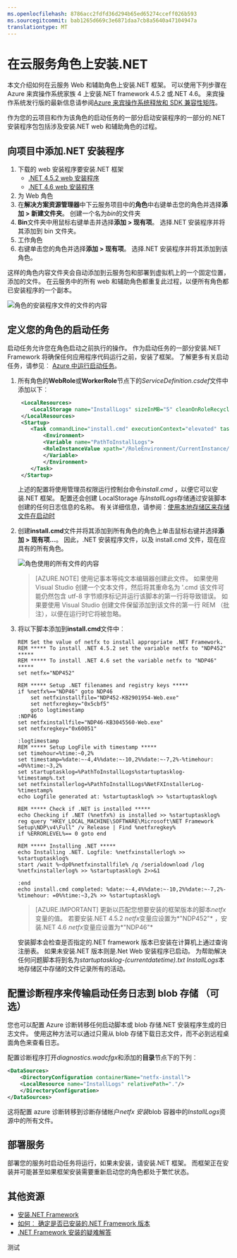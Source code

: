 ```yaml
---
ms.openlocfilehash: 8786acc2fdfd36d294b65ed65274cceff026b593
ms.sourcegitcommit: bab1265d669c3e6871daa7cb8a5640a47104947a
translationtype: MT
---
```

<properties
   pageTitle="在云服务角色上安装.NET"
   description="本文介绍如何手动安装.NET 框架，在云服务 Web 和辅助角色"
   services="cloud-services"
   documentationCenter=".net"
   authors="sbtron"
   manager="timlt"
   editor=""/>

<tags
   ms.service="cloud-services"
   ms.devlang="dotnet"
   ms.topic="article"
   ms.tgt_pltfrm="na"
   ms.workload="na"
   ms.date="08/03/2015"
   ms.author="saurabh"/>

# 在云服务角色上安装.NET 

本文介绍如何在云服务 Web 和辅助角色上安装.NET 框架。 可以使用下列步骤在 Azure 来宾操作系统家族 4 上安装.NET framework 4.5.2 或.NET 4.6。 来宾操作系统发行版的最新信息请参阅[Azure 来宾操作系统释放和 SDK 兼容性矩阵](cloud-services-guestos-update-matrix.md)。

作为您的云项目和作为该角色的启动任务的一部分启动安装程序的一部分的.NET 安装程序包包括涉及安装.NET web 和辅助角色的过程。  

## 向项目中添加.NET 安装程序
1. 下载的 web 安装程序要安装.NET 框架
    - [.NET 4.5.2 web 安装程序](http://go.microsoft.com/fwlink/p/?LinkId=397703)
    - [.NET 4.6 web 安装程序](http://go.microsoft.com/fwlink/?LinkId=528259)
2. 为 Web 角色
  1. 在**解决方案资源管理器**中下云服务项目中的**角色**中右键单击您的角色并选择**添加 > 新建文件夹**。 创建一个名为*bin*的文件夹
  2. **Bin**文件夹中用鼠标右键单击并选择**添加 > 现有项**。 选择.NET 安装程序并将其添加到 bin 文件夹。
3. 工作角色
  1. 右键单击您的角色并选择**添加 > 现有项**。 选择.NET 安装程序并将其添加到该角色。 

这样的角色内容文件夹会自动添加到云服务包和部署到虚拟机上的一个固定位置，添加的文件。 在云服务中的所有 web 和辅助角色都重复此过程，以便所有角色都已安装程序的一个副本。

![角色的安装程序文件的文件的内容][1]

## 定义您的角色的启动任务
启动任务允许您在角色启动之前执行的操作。 作为启动任务的一部分安装.NET Framework 将确保任何应用程序代码运行之前，安装了框架。 了解更多有关启动任务，请参见︰ [Azure 中运行启动任务](https://msdn.microsoft.com/library/azure/hh180155.aspx)。 

1. 所有角色的**WebRole**或**WorkerRole**节点下的*ServiceDefinition.csdef*文件中添加以下︰
    
    ```xml
     <LocalResources>
        <LocalStorage name="InstallLogs" sizeInMB="5" cleanOnRoleRecycle="false" />
     </LocalResources>
     <Startup>
        <Task commandLine="install.cmd" executionContext="elevated" taskType="simple">
            <Environment>
            <Variable name="PathToInstallLogs">
            <RoleInstanceValue xpath="/RoleEnvironment/CurrentInstance/LocalResources/LocalResource[@name='InstallLogs']/@path" />
            </Variable>
            </Environment>
        </Task>
     </Startup>
    ```

    上述的配置将使用管理员权限运行控制台命令*install.cmd* ，以便它可以安装.NET 框架。 配置还会创建 LocalStorage 与*InstallLogs*存储通过安装脚本创建的任何日志信息的名称。 有关详细信息，请参阅︰[使用本地存储区来存储文件在启动时](https://msdn.microsoft.com/library/azure/hh974419.aspx) 

2. 创建**install.cmd**文件并将其添加到所有角色的角色上单击鼠标右键并选择**添加 > 现有项...**。 因此，.NET 安装程序文件，以及 install.cmd 文件，现在应具有的所有角色。
    
    ![角色使用的所有文件的内容][2]

    > [AZURE.NOTE] 使用记事本等纯文本编辑器创建此文件。 如果使用 Visual Studio 创建一个文本文件，然后将其重命名为 '.cmd 该文件可能仍然包含 utf-8 字节顺序标记并运行该脚本的第一行将导致错误。 如果要使用 Visual Studio 创建文件保留添加到该文件的第一行 REM （批注），以便在运行时它将被忽略。 

3. 将以下脚本添加到**install.cmd**文件中︰

    ```
    REM Set the value of netfx to install appropriate .NET Framework. 
    REM ***** To install .NET 4.5.2 set the variable netfx to "NDP452" *****
    REM ***** To install .NET 4.6 set the variable netfx to "NDP46" *****
    set netfx="NDP452"
    
    REM ***** Setup .NET filenames and registry keys *****
    if %netfx%=="NDP46" goto NDP46
        set netfxinstallfile="NDP452-KB2901954-Web.exe"
        set netfxregkey="0x5cbf5"
        goto logtimestamp
    :NDP46
    set netfxinstallfile="NDP46-KB3045560-Web.exe"
    set netfxregkey="0x60051"
    
    :logtimestamp
    REM ***** Setup LogFile with timestamp *****
    set timehour=%time:~0,2%
    set timestamp=%date:~-4,4%%date:~-10,2%%date:~-7,2%-%timehour: =0%%time:~3,2%
    set startuptasklog=%PathToInstallLogs%startuptasklog-%timestamp%.txt
    set netfxinstallerlog=%PathToInstallLogs%NetFXInstallerLog-%timestamp%
    echo Logfile generated at: %startuptasklog% >> %startuptasklog%
    
    REM ***** Check if .NET is installed *****
    echo Checking if .NET (%netfx%) is installed >> %startuptasklog%
    reg query "HKEY_LOCAL_MACHINE\SOFTWARE\Microsoft\NET Framework Setup\NDP\v4\Full" /v Release | Find %netfxregkey%
    if %ERRORLEVEL%== 0 goto end
    
    REM ***** Installing .NET *****
    echo Installing .NET. Logfile: %netfxinstallerlog% >> %startuptasklog%
    start /wait %~dp0%netfxinstallfile% /q /serialdownload /log %netfxinstallerlog% >> %startuptasklog% 2>>&1
    
    :end
    echo install.cmd completed: %date:~-4,4%%date:~-10,2%%date:~-7,2%-%timehour: =0%%time:~3,2% >> %startuptasklog%
    ```
    > [AZURE.IMPORTANT] 更新以匹配您想要安装的框架版本的脚本*netfx*变量的值。 若要安装.NET 4.5.2 *netfx*变量应设置为*"NDP452"* ，安装.NET 4.6 *netfx*变量应设置为*"NDP46"*
        
    安装脚本会检查是否指定的.NET framework 版本已安装在计算机上通过查询注册表。 如果未安装.NET 版本则是.Net Web 安装程序已启动。 为帮助解决任何问题脚本将到名为*startuptasklog-(currentdatetime).txt* *InstallLogs*本地存储区中存储的文件记录所有的活动。
 
      

## 配置诊断程序来传输启动任务日志到 blob 存储 （可选）
您也可以配置 Azure 诊断转移任何启动脚本或 blob 存储.NET 安装程序生成的日志文件。 使用这种方法可以通过只需从 blob 存储下载日志文件，而不必到远程桌面角色来查看日志。

配置诊断程序打开*diagnostics.wadcfgx*和添加的**目录**节点下的下列︰ 

```xml 
<DataSources>
    <DirectoryConfiguration containerName="netfx-install">
    <LocalResource name="InstallLogs" relativePath="."/>
    </DirectoryConfiguration>
</DataSources>
```

这将配置 azure 诊断转移到诊断存储帐户*netfx 安装*blob 容器中的*InstallLogs*资源中的所有文件。

## 部署服务 
部署您的服务时启动任务将运行，如果未安装，请安装.NET 框架。 而框架正在安装并可能甚至如果框架安装需要重新启动您的角色都处于繁忙状态。 


## 其他资源

- [安装.NET Framework][]
- [如何︰ 确定是否已安装的.NET Framework 版本][]
- [.NET Framework 安装的疑难解答][]

[如何︰ 确定是否已安装的.NET Framework 版本]: https://msdn.microsoft.com/library/hh925568.aspx
[安装.NET Framework]: https://msdn.microsoft.com/library/5a4x27ek.aspx
[.NET Framework 安装的疑难解答]: https://msdn.microsoft.com/library/hh925569.aspx

<!--Image references-->
[1]: ./media/cloud-services-dotnet-install-dotnet/rolecontentwithinstallerfiles.png
[2]: ./media/cloud-services-dotnet-install-dotnet/rolecontentwithallfiles.png

 

测试

